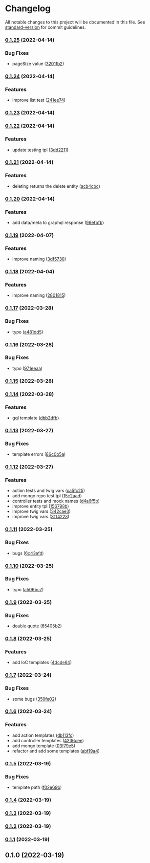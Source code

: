 # Changelog

All notable changes to this project will be documented in this file. See [standard-version](https://github.com/conventional-changelog/standard-version) for commit guidelines.

### [0.1.25](https://github.com/powerkernel/node-crud-gen/compare/v0.1.24...v0.1.25) (2022-04-14)


### Bug Fixes

* pageSize value ([3201fb2](https://github.com/powerkernel/node-crud-gen/commit/3201fb207a77b2658a718b5e65b17959c90c0759))

### [0.1.24](https://github.com/powerkernel/node-crud-gen/compare/v0.1.23...v0.1.24) (2022-04-14)


### Features

* improve list test ([241ee74](https://github.com/powerkernel/node-crud-gen/commit/241ee7464ac2ae812ff2b1db9a05db22afef1f40))

### [0.1.23](https://github.com/powerkernel/node-crud-gen/compare/v0.1.22...v0.1.23) (2022-04-14)

### [0.1.22](https://github.com/powerkernel/node-crud-gen/compare/v0.1.21...v0.1.22) (2022-04-14)


### Features

* update testing tpl ([3dd2211](https://github.com/powerkernel/node-crud-gen/commit/3dd22113c498b1d18a4b5e074209d09b078d4bdc))

### [0.1.21](https://github.com/powerkernel/node-crud-gen/compare/v0.1.20...v0.1.21) (2022-04-14)


### Features

* deleting returns the delete entity ([acb4cbc](https://github.com/powerkernel/node-crud-gen/commit/acb4cbc2e9d3cb0ca0c4f756d8f1fc6d03f90f51))

### [0.1.20](https://github.com/powerkernel/node-crud-gen/compare/v0.1.19...v0.1.20) (2022-04-14)


### Features

* add data/meta to graphql response ([96efbfb](https://github.com/powerkernel/node-crud-gen/commit/96efbfbba8706221720e65a75844ec1684888647))

### [0.1.19](https://github.com/powerkernel/node-crud-gen/compare/v0.1.18...v0.1.19) (2022-04-07)


### Features

* improve naming ([3df5730](https://github.com/powerkernel/node-crud-gen/commit/3df5730d925708294029d5693942f6e5fa05998b))

### [0.1.18](https://github.com/powerkernel/node-crud-gen/compare/v0.1.17...v0.1.18) (2022-04-04)


### Features

* improve naming ([2801815](https://github.com/powerkernel/node-crud-gen/commit/28018156c6dd12c47efbbd01ede02a54b71123de))

### [0.1.17](https://github.com/powerkernel/node-crud-gen/compare/v0.1.16...v0.1.17) (2022-03-28)


### Bug Fixes

* typo ([a481dd5](https://github.com/powerkernel/node-crud-gen/commit/a481dd5843c437f2bf99097a4adac292b6a217f8))

### [0.1.16](https://github.com/powerkernel/node-crud-gen/compare/v0.1.15...v0.1.16) (2022-03-28)


### Bug Fixes

* typo ([971eeaa](https://github.com/powerkernel/node-crud-gen/commit/971eeaacf5d40675c8c27fb069a9d952a2d79023))

### [0.1.15](https://github.com/powerkernel/node-crud-gen/compare/v0.1.14...v0.1.15) (2022-03-28)

### [0.1.14](https://github.com/powerkernel/node-crud-gen/compare/v0.1.13...v0.1.14) (2022-03-28)


### Features

* gql template ([dbb2dfb](https://github.com/powerkernel/node-crud-gen/commit/dbb2dfb7cf9bf54d827acce3b03c0bb5843aba0c))

### [0.1.13](https://github.com/powerkernel/node-crud-gen/compare/v0.1.12...v0.1.13) (2022-03-27)


### Bug Fixes

* template errors ([86c0b5a](https://github.com/powerkernel/node-crud-gen/commit/86c0b5a95458fd876054b34a92464a850d915260))

### [0.1.12](https://github.com/powerkernel/node-crud-gen/compare/v0.1.11...v0.1.12) (2022-03-27)


### Features

* action tests and twig vars ([ca5fc25](https://github.com/powerkernel/node-crud-gen/commit/ca5fc25745e650996f12ff19457ef6d1ef121ec1))
* add mongo repo test tpl ([15c2aad](https://github.com/powerkernel/node-crud-gen/commit/15c2aadf1d930521343d0aace88d291b27181426))
* controller tests and mock names ([d4a6f5b](https://github.com/powerkernel/node-crud-gen/commit/d4a6f5b50348c3f43402010ac64562bd25fd84a5))
* improve entity tpl ([156798b](https://github.com/powerkernel/node-crud-gen/commit/156798bb31ca59a56688d269c466a80c19e2485c))
* improve twig vars ([342cae3](https://github.com/powerkernel/node-crud-gen/commit/342cae39f876a71d80376ad6aed56ffe4ba86fd8))
* improve twig vars ([3114223](https://github.com/powerkernel/node-crud-gen/commit/3114223896a074406725219b845c376a976f8ec2))

### [0.1.11](https://github.com/powerkernel/node-crud-gen/compare/v0.1.10...v0.1.11) (2022-03-25)


### Bug Fixes

* bugs ([6c43afd](https://github.com/powerkernel/node-crud-gen/commit/6c43afd8bfe90b76a9095d63567c6b62023168f0))

### [0.1.10](https://github.com/powerkernel/node-crud-gen/compare/v0.1.9...v0.1.10) (2022-03-25)


### Bug Fixes

* typo ([a506bc7](https://github.com/powerkernel/node-crud-gen/commit/a506bc7fc7147bf7f115b87d0c570ceaba0ad4f8))

### [0.1.9](https://github.com/powerkernel/node-crud-gen/compare/v0.1.8...v0.1.9) (2022-03-25)


### Bug Fixes

* double quote ([65405b2](https://github.com/powerkernel/node-crud-gen/commit/65405b2c48cda032c5953662383b188017bf4220))

### [0.1.8](https://github.com/powerkernel/node-crud-gen/compare/v0.1.7...v0.1.8) (2022-03-25)


### Features

* add IoC templates ([4dcde64](https://github.com/powerkernel/node-crud-gen/commit/4dcde64813bbfbe26a7e4fcea60855343e588105))

### [0.1.7](https://github.com/powerkernel/node-crud-gen/compare/v0.1.6...v0.1.7) (2022-03-24)


### Bug Fixes

* some bugs ([350fe02](https://github.com/powerkernel/node-crud-gen/commit/350fe021288a772dde9d6a70a5bf1ae0f80835cb))

### [0.1.6](https://github.com/powerkernel/node-crud-gen/compare/v0.1.5...v0.1.6) (2022-03-24)


### Features

* add action templates ([db113fc](https://github.com/powerkernel/node-crud-gen/commit/db113fc6e5ac2fcc0c878e9251bb8460cd0b8a13))
* add controller templates ([4236cee](https://github.com/powerkernel/node-crud-gen/commit/4236cee9d0f04d2db05a6eae0841ba61f83d9c93))
* add mongo template ([03f79e5](https://github.com/powerkernel/node-crud-gen/commit/03f79e5a7f2507b3cff60c95a648f7941ce68de8))
* refactor and add some templates ([abf19a4](https://github.com/powerkernel/node-crud-gen/commit/abf19a4ff397409b5f7f2c5ac15ae654434b8435))

### [0.1.5](https://github.com/powerkernel/node-crud-gen/compare/v0.1.4...v0.1.5) (2022-03-19)


### Bug Fixes

* template path ([f02e69b](https://github.com/powerkernel/node-crud-gen/commit/f02e69b7f06b36b62be25ec6e7ef00fbf29b20f6))

### [0.1.4](https://github.com/powerkernel/node-crud-gen/compare/v0.1.3...v0.1.4) (2022-03-19)

### [0.1.3](https://github.com/powerkernel/node-crud-gen/compare/v0.1.2...v0.1.3) (2022-03-19)

### [0.1.2](https://github.com/powerkernel/node-crud-gen/compare/v0.1.1...v0.1.2) (2022-03-19)

### [0.1.1](https://github.com/powerkernel/node-crud-gen/compare/v0.1.0...v0.1.1) (2022-03-19)

## 0.1.0 (2022-03-19)
